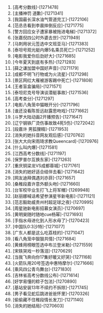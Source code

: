 
1. [高考分数线]-[1271478]
1. [主播神罚 道歉]-[1271341]
1. [我国最长深水油气管道完工]-[1272106]
1. [范丞丞看到李晨摔倒反应]-[1271775]
1. [警方回应女子遭家暴被拖进电梯]-[1271372]
1. [张嘉倪四公时外婆去世]-[1271949]
1. [马刺用状元签选中文班亚马]-[1271383]
1. [泰坦号观光艇内爆5名乘员死亡]-[1271252]
1. [电影我爱你后劲好大]-[1271685]
1. [今年夏天到底有多热]-[1271283]
1. [薛之谦加盟中国好声音]-[1271179]
1. [成都不明飞行物或为火流星]-[1271298]
1. [景区网红大雁被游客踢中死亡]-[1271808]
1. [王者盲盒骗局]-[1271571]
1. [泰坦尼克号导演谈潜艇事故]-[1271536]
1. [高考查分]-[1271297]
1. [电影八角笼中猫眼开分]-[1271796]
1. [谁还没看陈哲远赵露思吻戏]-[1271662]
1. [斗罗大陆动画2开播预告]-[1271647]
1. [辽宁钢铁厂烫伤事故致4死5伤]-[1272042]
1. [段嘉许 男狐狸精]-[1271953]
1. [消失的她抖音网友观后感]-[1270762]
1. [张大大向宋雨琦求教Queencard]-[1270976]
1. [什么叫内爆]-[1271581]
1. [江西高考分数线]-[1271197]
1. [保罗普尔互换东家]-[1271263]
1. [重庆铜梁龙VS成都蓉城]-[1271761]
1. [消失的她好适合结伴去看]-[1271642]
1. [网友迪拜偶遇刘亦菲]-[1271657]
1. [桑稚段嘉许意外额头吻]-[1271660]
1. [台军校毕业生打飞上将军帽]-[1269948]
1. [赵丽娜喊话希望参演星爷新电影]-[1271121]
1. [范志毅助威贵州村超足球之夜]-[1270995]
1. [周星驰新电影招募女演员]-[1270697]
1. [黄明昊随时随地cue杨幂]-[1271693]
1. [手指水母进化到人形水母了]-[1270423]
1. [中国队0:3沙特]-[1271077]
1. [广东人都是这么吃荔枝的]-[1271047]
1. [看八角笼中狠狠共情]-[1271684]
1. [黄蜂用榜眼签选中布兰登米勒]-[1271559]
1. [宋轶哭戏一秒落泪]-[1270629]
1. [当我飞奔向你17集好暖又好哭]-[1271168]
1. [火箭队用20号签选中惠特摩尔]-[1271666]
1. [乘风四公青鸟舞台]-[1271830]
1. [吉林省高考分数线公布]-[1271614]
1. [好学易懂的粽子包法]-[1270890]
1. [基站安装13年不续约不拆除]-[1271745]
1. [男子看见蛇后跳进爸爸怀里]-[1270326]
1. [偷偷藏不住稚段情长发刀]-[1271140]
1. [消失的她结局]-[1270603]
